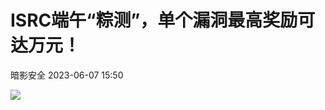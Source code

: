 #  ISRC端午“粽测”，单个漏洞最高奖励可达万元！   
 暗影安全   2023-06-07 15:50  
  
![](https://mmbiz.qpic.cn/sz_mmbiz_png/3t2VrA0kan6CKshCumS5GVzHEA3w8HKoqTqTsicCga4gjf9kOAOZz2sXsTGqtqBr3jWB8IicknQVDiaOiaRKSB7CdA/640?wx_fmt=png "")  
  
  
